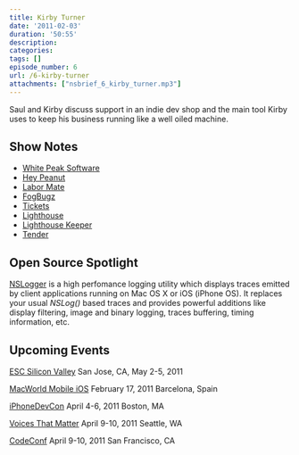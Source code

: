 ```yaml
---
title: Kirby Turner
date: '2011-02-03'
duration: '50:55'
description:
categories:
tags: []
episode_number: 6
url: /6-kirby-turner
attachments: ["nsbrief_6_kirby_turner.mp3"]
---
```


Saul and Kirby discuss support in an indie dev shop and the main tool Kirby uses to keep his business running like a well oiled machine.

## Show Notes
- [White Peak Software](http://www.whitepeaksoftware.com)
- [Hey Peanut](http://itunes.apple.com/us/app/hey-peanut/id360578534?mt=8)
- [Labor Mate](http://itunes.apple.com/us/app/labor-mate/id293822973?mt=8)
- [FogBugz](http://www.fogcreek.com/fogbugz/)
- [Tickets](http://manicwave.com/products/tickets)
- [Lighthouse](http://www.lighthouseapp.com)
- [Lighthouse Keeper](http://www.mcubedsw.com/software/lighthousekeeper)
- [Tender](http://www.tenderapp.com)

## Open Source Spotlight
[NSLogger](https://github.com/fpillet/NSLogger) is a high perfomance logging utility which displays traces emitted by client applications running on Mac OS X or iOS (iPhone OS). It replaces your usual <em>NSLog()</em> based traces and provides powerful additions like display filtering, image and binary logging, traces buffering, timing information, etc.

## Upcoming Events
[ESC Silicon Valley](http://esc-sv09.techinsightsevents.com/) San Jose, CA, May 2-5, 2011

[MacWorld Mobile iOS](http://www.macworld-mobile.com) February 17, 2011 Barcelona, Spain

[iPhoneDevCon](http://www.iphonedevcon.com) April 4-6, 2011 Boston, MA

[Voices That Matter](http://iphonespring2011.crowdvine.com/) April 9-10, 2011 Seattle, WA

[CodeConf](http://www.codeconf.com) April 9-10, 2011 San Francisco, CA
